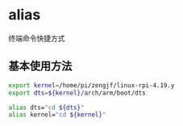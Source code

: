 # alias

终端命令快捷方式

## 基本使用方法

```bash
export kernel=/home/pi/zengjf/linux-rpi-4.19.y
export dts=${kernel}/arch/arm/boot/dts

alias dts="cd ${dts}"
alias kernel="cd ${kernel}"
```